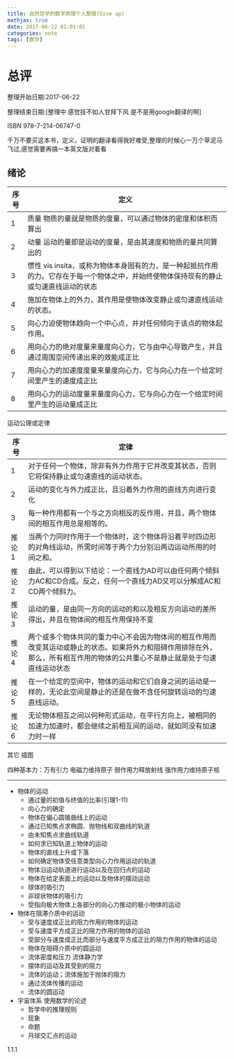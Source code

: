 ```yaml
---
title: 自然哲学的数学原理个人整理(Give up)
mathjax: true
date: 2017-06-22 01:01:01
categories: note
tags: [数学]
---
```


# 总评

整理开始日期:2017-06-22

整理结束日期:[整理中 感觉技不如人甘拜下风 是不是用google翻译的啊]

ISBN 978-7-214-06747-0

千万不要买这本书，定义，证明的翻译看得我好难受,整理的时候心一万个草泥马飞过,感觉需要再搞一本英文版对着看

## 绪论

|序号|定义|
|---|---|
|1|质量 物质的量就是物质的度量，可以通过物体的密度和体积而算出|
|2|动量 运动的量即是运动的度量，是由其速度和物质的量共同算出的|
|3|惯性 vis insita，或称为物体本身固有的力，是一种起抵抗作用的力。它存在于每一个物体之中，并始终使物体保持现有的静止或匀速直线运动的状态|
|4|施加在物体上的外力，其作用是使物体改变静止或匀速直线运动的状态。|
|5|向心力迫使物体趋向一个中心点，并对任何倾向于该点的物体起作用。|
|6|用向心力的绝对度量来量度向心力，它与由中心导致产生，并且通过周围空间传递出来的效能成正比|
|7|用向心力的加速度度量来量度向心力，它与向心力在一个给定时间里产生的速度成正比|
|8|用向心力的运动度量来量度向心力，它与向心力在一个给定时间里产生的运动量成正比|

运动公理或定律

|序号|定律|
|---|---|
|1|对于任何一个物体，除非有外力作用于它并改变其状态，否则它将保持静止或匀速直线的运动状态。|
|2|运动的变化与外力成正比，且沿着外力作用的直线方向进行变化|
|3|每一种作用都有一个与之方向相反的反作用，并且，两个物体间的相互作用总是相等的。|
|推论1|当两个力同时作用于一个物体时，这个物体将沿着平时四边形的对角线运动，所需时间等于两个力分别沿两边运动所用的时间之和。|
|推论2|由此，可以得到以下结论：一个直线力AD可以由任何两个倾斜力AC和CD合成。反之，任何一个直线力AD又可以分解成AC和CD两个倾斜力。|
|推论3|运动的量，是由同一方向的运动的和以及相反方向运动的差所得出，并且在物体间的相互作用保持不变|
|推论4|两个或多个物体共同的重力中心不会因为物体间的相互作用而改变其运动或静止的状态。如果将外力和阻碍作用排除在外，那么，所有相互作用的物体的公共重心不是静止就是处于匀速直线运动状态|
|推论5|在一个给定的空间中，物体的运动和它们自身之间的运动是一样的，无论此空间是静止的还是在做不含任何旋转运动的匀速直线运动。|
|推论6|无论物体相互之间以何种形式运动，在平行方向上，被相同的加速力加速时，都会继续之前相互间的运动，就如同没有加速力时一样|

其它 插图

四种基本力：万有引力 电磁力维持原子 弱作用力释放射线 强作用力维持原子核

---

 - 物体的运动
    + 通过量的初值与终值的比率(引理1-11)
    + 向心力的确定
    + 物体在偏心圆锥曲线上的运动
    + 通过已知焦点求椭圆、抛物线和双曲线的轨道
    + 由未知焦点求曲线轨道
    + 如何求已知轨道上物体的运动
    + 物体的直线上升或下落
    + 如何确定物体受任意类型向心力作用运动的轨道
    + 物体沿运动轨道进行运动以及在回归点的运动
    + 物体在给定表面上的运动以及物体的摆动运动
    + 球体的吸引力
    + 非球状物体的吸引力
    + 受指向极大物体上各部分的向心力推动的极小物体的运动
 - 物体在阻滞介质中的运动
    + 受与速度成正比的阻力作用的物体的运动
    + 受与速度平方成正比的阻力作用的物体的运动
    + 受部分与速度成正比而部分与速度平方成正比的阻力作用的物体的运动
    + 物体在阻碍介质中的圆运动
    + 流体密度和压力 流体静力学
    + 摆体的运动及其受到的阻力
    + 流体的运动；流体施加于抛体的阻力
    + 通过流体传播的运动
    + 流体的圆运动
 - 宇宙体系 使用数学的论述
    + 哲学中的推理规则
    + 现象
    + 命题
    + 月球交汇点的运动


1.1.1 
